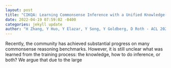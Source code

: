 ```yaml
--- 
layout: post 
title: "CIKQA: Learning Commonsense Inference with a Unified Knowledge-in-the-loop QA Paradigm" 
date: 2022-04-19 07:59:02 -0400 
categories: jekyll update 
author: "H Zhang, Y Huo, Y Elazar, Y Song, Y Goldberg, D Roth - ACL 2022 Workshop on , 2022" 
--- 
```

Recently, the community has achieved substantial progress on many commonsense reasoning benchmarks. However, it is still unclear what was learned from the training process: the knowledge, how to do inference, or both? We argue that due to the large